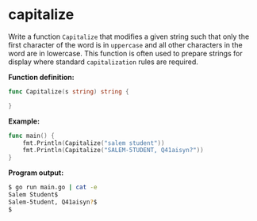 # capitalize


Write a function `Capitalize` that modifies a given string such that only the first character of the word is in `uppercase` and all other characters in the word are in lowercase. This function is often used to prepare strings for display where standard `capitalization` rules are required.

**Function definition:**

```go
func Capitalize(s string) string {

}
```

**Example:**

```go
func main() {
    fmt.Println(Capitalize("salem student"))
    fmt.Println(Capitalize("SALEM-5TUDENT, Q41aisyn?"))
}
```

**Program output:**

```sh
$ go run main.go | cat -e
Salem Student$
Salem-5tudent, Q41aisyn?$
$
```

